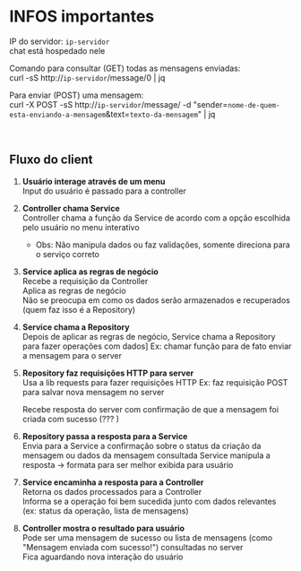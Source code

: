 # INFOS importantes
 
 IP do servidor: ```ip-servidor```<br>
 chat está hospedado nele
 
 Comando para consultar (GET) todas as mensagens enviadas:<br>
 curl -sS http://```ip-servidor```/message/0 | jq
 
 Para enviar (POST) uma mensagem:<br>
 curl -X POST -sS http://```ip-servidor```/message/ -d "sender=```nome-de-quem-esta-enviando-a-mensagem```&text=```texto-da-mensagem```" | jq

 <br>
 
 ## Fluxo do client
 
 1. **Usuário interage através de um menu**<br>
    Input do usuário é passado para a controller
 
 2. **Controller chama Service**<br>
    Controller chama a função da Service de acordo com a opção escolhida pelo usuário no menu interativo<br>
    - Obs: Não manipula dados ou faz validações, somente direciona para o serviço correto
       
 3. **Service aplica as regras de negócio**<br>
    Recebe a requisição da Controller<br>
    Aplica as regras de negócio<br>
    Não se preocupa em como os dados serão armazenados e recuperados (quem faz isso é a Repository)<br>
 
 4. **Service chama a Repository**<br>
    Depois de aplicar as regras de negócio, Service chama a Repository para fazer operações com dados]
    Ex: chamar função para de fato enviar a mensagem para o server
 
 5. **Repository faz requisições HTTP para server**<br>
    Usa a lib requests para fazer requisições HTTP
    Ex: faz requisição POST para salvar nova mensagem no server

    Recebe resposta do server com confirmação de que a mensagem foi criada com sucesso (??? )
 
 6. **Repository passa a resposta para a Service**<br>
     Envia para a Service a confirmação sobre o status da criação da mensagem ou dados da mensagem consultada
    Service manipula a resposta -> formata para ser melhor exibida para usuário
 
 7. **Service encaminha a resposta para a Controller**<br>
    Retorna os dados processados para a Controller<br>
    Informa se a operação foi bem sucedida junto com dados relevantes (ex: status da operação, lista de mensagens)<br>
 
 8. **Controller mostra o resultado para usuário**<br>
    Pode ser uma mensagem de sucesso ou lista de mensagens (como "Mensagem enviada com sucesso!") consultadas no server<br>
    Fica aguardando nova interação do usuário<br>
